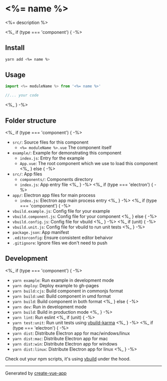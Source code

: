 # <%= name %>

<%= description %>

<%_ if (type === 'component') { -%>
## Install

```bash
yarn add <%= name %>
```

## Usage

```js
import <%= moduleName %> from '<%= name %>'

//... your code
```
<%_ } -%>

## Folder structure

<%_ if (type === 'component') { -%>
- `src/`: Source files for this component
  - `<%= moduleName %>.vue` The component itself
- `example/`: Example for demonstrating this component
  - `index.js`: Entry for the example
  - `App.vue`: The root component which we use to load this component
<%_ } else { -%>
- `src/`: App files
  - `components/`: Components directory
  - `index.js`: App entry file
<%_ } -%>
<%_ if (type === 'electron') { -%>
- `app/`: Electron app files for main process
  - `index.js`: Electron app main process entry
<%_ } -%>
<%_ if (type === 'component') { -%>
- `vbuild.example.js`: Config file for your example
- `vbuild.component.js`: Config file for your component
<%_ } else { -%>
- `vbuild.config.js`: Config file for vbuild
<%_ } -%>
<%_ if (unit) { -%>
- `vbuild.unit.js`: Config file for vbuild to run unit tests
<%_ } -%>
- `package.json`: App manifest
- `.editorconfig`: Ensure consistent editor behaivor
- `.gitignore`: Ignore files we don't need to push

## Development

<%_ if (type === 'component') { -%>
- `yarn example`: Run example in development mode
- `yarn deploy`: Deploy example to gh-pages
- `yarn build:cjs`: Build component in commonjs format
- `yarn build:umd`: Build component in umd format
- `yarn build`: Build component in both format
<%_ } else { -%>
- `yarn dev`: Run in development mode
- `yarn build`: Build in production mode
<%_ } -%>
- `yarn lint`: Run eslint
<%_ if (unit) { -%>
- `yarn test:unit`: Run unit tests using [vbuild-karma](https://github.com/egoist/vbuild-karma)
<%_ } -%>
<%_ if (type === 'electron') { -%>
- `yarn dist`: Distribute Electron app for mac/windows/linux
- `yarn dist:mac`: Distribute Electron app for mac
- `yarn dist:win`: Distribute Electron app for windows
- `yarn dist:linux`: Distribute Electron app for linux
<%_ } -%>

Check out your npm scripts, it's using [vbuild](https://github.com/egoist/vbuild) under the hood.

---

Generated by [create-vue-app](https://github.com/egoist/create-vue-app)
